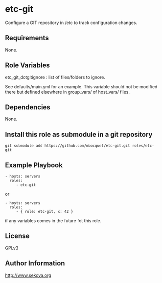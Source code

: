 # etc-git

Configure a GIT repository in /etc to track configuration changes.

## Requirements

None.

## Role Variables

etc_git_dotgitignore : list of files/folders to ignore.

See defaults/main.yml for an example. This variable should not be modified there but defined elsewhere in group_vars/ of host_vars/ files.

## Dependencies

None.

## Install this role as submodule in a git repository

`git submodule add https://github.com/mbocquet/etc-git.git roles/etc-git`

## Example Playbook

    - hosts: servers
      roles:
         - etc-git

or

    - hosts: servers
      roles:
         - { role: etc-git, x: 42 }

if any variables comes in the future fot this role.

## License

GPLv3

## Author Information

http://www.sekoya.org
